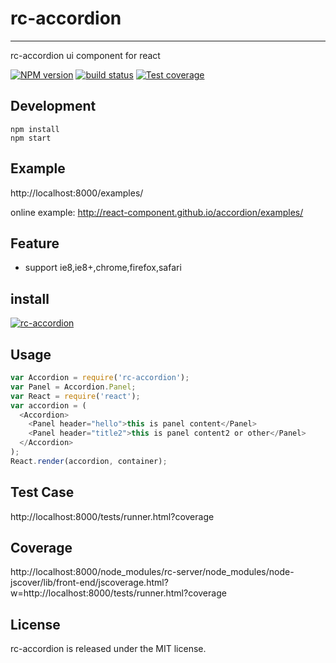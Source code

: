 # rc-accordion
---

rc-accordion ui component for react

[![NPM version][npm-image]][npm-url]
[![build status][travis-image]][travis-url]
[![Test coverage][coveralls-image]][coveralls-url]

[npm-image]: http://img.shields.io/npm/v/rc-accordion.svg?style=flat-square
[npm-url]: http://npmjs.org/package/rc-accordion
[travis-image]: https://img.shields.io/travis/react-component/accordion.svg?style=flat-square
[travis-url]: https://travis-ci.org/react-component/accordion
[coveralls-image]: https://img.shields.io/coveralls/react-component/accordion.svg?style=flat-square
[coveralls-url]: https://coveralls.io/r/react-component/accordion?branch=master

## Development

```
npm install
npm start
```

## Example

http://localhost:8000/examples/

online example: http://react-component.github.io/accordion/examples/


## Feature

* support ie8,ie8+,chrome,firefox,safari

## install

[![rc-accordion](https://nodei.co/npm/rc-accordion.png)](https://npmjs.org/package/rc-accordion)

## Usage

```js
var Accordion = require('rc-accordion');
var Panel = Accordion.Panel;
var React = require('react');
var accordion = (
  <Accordion>
    <Panel header="hello">this is panel content</Panel>
    <Panel header="title2">this is panel content2 or other</Panel>
  </Accordion>
);
React.render(accordion, container);
```

## Test Case

http://localhost:8000/tests/runner.html?coverage

## Coverage

http://localhost:8000/node_modules/rc-server/node_modules/node-jscover/lib/front-end/jscoverage.html?w=http://localhost:8000/tests/runner.html?coverage

## License

rc-accordion is released under the MIT license.
